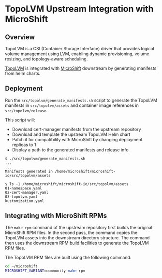 # TopoLVM Upstream Integration with MicroShift

## Overview

TopoLVM is a CSI (Container Storage Interface) driver that provides logical
volume management using LVM, enabling dynamic provisioning, volume resizing,
and topology-aware scheduling.

[TopoLVM](https://github.com/topolvm/topolvm) is integrated with [MicroShift](https://github.com/openshift/microshift)
downstream by generating manifests from helm charts.

## Deployment

Run the `src/topolvm/generate_manifests.sh` script to generate the TopoLVM manifests
in `src/topolvm/assets` and container image references in `src/topolvm/release`.

This script will:
- Download cert-manager manifests from the upstream repository
- Download and template the upstream TopoLVM Helm chart
- Patch it for compatibility with MicroShift by changing deployment replicas to 1
- Display a path to the generated manifests and release info

```
$ ./src/topolvm/generate_manifests.sh
...
...
Manifests generated in /home/microshift/microshift-io/src/topolvm/assets

$ ls -1 /home/microshift/microshift-io/src/topolvm/assets
01-namespace.yaml
02-cert-manager.yaml
03-topolvm.yaml
kustomization.yaml
```

## Integrating with MicroShift RPMs

The `make rpm` command of the upstream repository first builds the original
MicroShift RPM files. In the second pass, the command copies the TopoLVM
assets into the downstream directory structure. The command then uses the
downstream RPM build facilities to generate the TopoLVM RPM files.

The TopoLVM RPM files are built using the following command:

```bash
cd ~/microshift
MICROSHIFT_VARIANT=community make rpm
```
